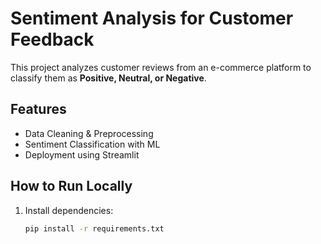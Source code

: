 # Sentiment Analysis for Customer Feedback

This project analyzes customer reviews from an e-commerce platform to classify them as **Positive, Neutral, or Negative**.

## Features
- Data Cleaning & Preprocessing
- Sentiment Classification with ML
- Deployment using Streamlit

## How to Run Locally
1. Install dependencies:
   ```bash
   pip install -r requirements.txt
